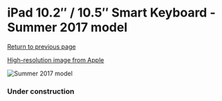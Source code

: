 # iPad 10.2″ / 10.5″ Smart Keyboard - Summer 2017 model

[Return to previous page](/ipad_pro105)

[High-resolution image from Apple](https://store.storeimages.cdn-apple.com/8756/as-images.apple.com/is/MPTL2?wid=4500&hei=4500&fmt=png)

<div style="width: 384px"><img src="/everyphone/MPTL2.png" alt="Summer 2017 model"></div>

### Under construction
